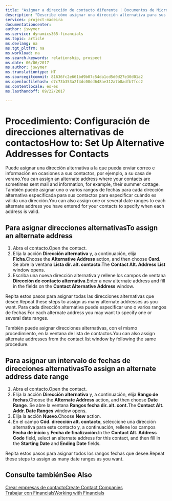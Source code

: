 ```yaml
---
title: "Asignar a dirección de contacto diferente | Documentos de Microsoft"
description: "Describe cómo asignar una dirección alternativa para sus contactos o clientes potenciales, a la que a veces se envía información."
services: project-madeira
documentationcenter: 
author: jswymer
ms.service: dynamics365-financials
ms.topic: article
ms.devlang: na
ms.tgt_pltfrm: na
ms.workload: na
ms.search.keywords: relationship, prospect
ms.date: 06/06/2017
ms.author: jswymer
ms.translationtype: HT
ms.sourcegitcommit: 81636fc2e661bd9b07c54da1cd5d0d27e30d01a2
ms.openlocfilehash: d7c73b353a2f4dc00dd648ae312a7b8adfb7fcc2
ms.contentlocale: es-es
ms.lasthandoff: 09/22/2017

---
```

# <a name="how-to-set-up-alternative-addresses-for-contacts"></a><span data-ttu-id="5008c-103">Procedimiento: Configuración de direcciones alternativas de contactos</span><span class="sxs-lookup"><span data-stu-id="5008c-103">How to: Set Up Alternative Addresses for Contacts</span></span>
<span data-ttu-id="5008c-104">Puede asignar una dirección alternativa a la que pueda enviar correo e información en ocasiones a sus contactos, por ejemplo, a su casa de verano.</span><span class="sxs-lookup"><span data-stu-id="5008c-104">You can assign an alternate address where your contacts are sometimes sent mail and information, for example, their summer cottage.</span></span> <span data-ttu-id="5008c-105">También puede asignar uno o varios rangos de fechas para cada dirección alternativa especificada para sus contactos para especificar cuándo es válida una dirección.</span><span class="sxs-lookup"><span data-stu-id="5008c-105">You can also assign one or several date ranges to each alternate address you have entered for your contacts to specify when each address is valid.</span></span>

## <a name="to-assign-an-alternate-address"></a><span data-ttu-id="5008c-106">Para asignar direcciones alternativas</span><span class="sxs-lookup"><span data-stu-id="5008c-106">To assign an alternate address</span></span>
1. <span data-ttu-id="5008c-107">Abra el contacto.</span><span class="sxs-lookup"><span data-stu-id="5008c-107">Open the contact.</span></span>
2. <span data-ttu-id="5008c-108">Elija la acción **Dirección alternativa** y, a continuación, elija **Ficha**.</span><span class="sxs-lookup"><span data-stu-id="5008c-108">Choose the **Alternative Address** action, and then choose **Card**.</span></span> <span data-ttu-id="5008c-109">Se abre la ventana **Lista dir. alt. contacto**.</span><span class="sxs-lookup"><span data-stu-id="5008c-109">The **Contact Alt. Address List** window opens.</span></span>
3. <span data-ttu-id="5008c-110">Escriba una nueva dirección alternativa y rellene los campos de ventana **Dirección de contacto alternativa**.</span><span class="sxs-lookup"><span data-stu-id="5008c-110">Enter a new alternate address and fill in the fields on the **Contact Alternative Address** window.</span></span>

<span data-ttu-id="5008c-111">Repita estos pasos para asignar todas las direcciones alternativas que desee.</span><span class="sxs-lookup"><span data-stu-id="5008c-111">Repeat these steps to assign as many alternate addresses as you want.</span></span> <span data-ttu-id="5008c-112">Para cada dirección alternativa puede especificar uno o varios rangos de fechas.</span><span class="sxs-lookup"><span data-stu-id="5008c-112">For each alternate address you may want to specify one or several date ranges.</span></span>

<span data-ttu-id="5008c-113">También puede asignar direcciones alternativas, con el mismo procedimiento, en la ventana de lista de contactos.</span><span class="sxs-lookup"><span data-stu-id="5008c-113">You can also assign alternate addresses from the contact list window by following the same procedure.</span></span>

## <a name="to-assign-an-alternate-address-date-range"></a><span data-ttu-id="5008c-114">Para asignar un intervalo de fechas de direcciones alternativas</span><span class="sxs-lookup"><span data-stu-id="5008c-114">To assign an alternate address date range</span></span>
1. <span data-ttu-id="5008c-115">Abra el contacto.</span><span class="sxs-lookup"><span data-stu-id="5008c-115">Open the contact.</span></span>
2. <span data-ttu-id="5008c-116">Elija la acción **Dirección alternativa** y, a continuación, elija **Rango de fechas**.</span><span class="sxs-lookup"><span data-stu-id="5008c-116">Choose the **Alternate Address** action, and then choose **Date Range**.</span></span> <span data-ttu-id="5008c-117">Se abre la ventana **Rangos fecha dir. alt. cont.**</span><span class="sxs-lookup"><span data-stu-id="5008c-117">The **Contact Alt. Addr. Date Ranges** window opens.</span></span>
3. <span data-ttu-id="5008c-118">Elija la acción **Nuevo**.</span><span class="sxs-lookup"><span data-stu-id="5008c-118">Choose **New** action.</span></span>
4. <span data-ttu-id="5008c-119">En el campo **Cód. dirección alt. contacto**, seleccione una dirección alternativa para este contacto y, a continuación, rellene los campos **Fecha de inicio** y **Fecha de finalización**.</span><span class="sxs-lookup"><span data-stu-id="5008c-119">In the **Contact Alt. Address Code** field, select an alternate address for this contact, and then fill in the **Starting Date** and **Ending Date** fields.</span></span>

<span data-ttu-id="5008c-120">Repita estos pasos para asignar todos los rangos fechas que desee.</span><span class="sxs-lookup"><span data-stu-id="5008c-120">Repeat these steps to assign as many date ranges as you want.</span></span>

## <a name="see-also"></a><span data-ttu-id="5008c-121">Consulte también</span><span class="sxs-lookup"><span data-stu-id="5008c-121">See Also</span></span>
[<span data-ttu-id="5008c-122">Crear empresas de contacto</span><span class="sxs-lookup"><span data-stu-id="5008c-122">Create Contact Companies</span></span>](marketing-create-contact-companies.md)  
[<span data-ttu-id="5008c-123">Trabajar con Financials</span><span class="sxs-lookup"><span data-stu-id="5008c-123">Working with Financials</span></span>](ui-work-product.md)


